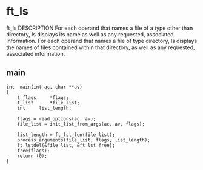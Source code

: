 # ft_ls
ft_ls
DESCRIPTION
     For each operand that names a file of a type other than directory, ls displays its name as well as any
     requested, associated information.  For each operand that names a file of type directory, ls displays
     the names of files contained within that directory, as well as any requested, associated information.


## main

```
int  main(int ac, char **av)
{
	t_flags		*flags;
	t_list		*file_list;
	int		list_length;

	flags = read_options(ac, av);
	file_list = init_list_from_args(ac, av, flags);

	list_length = ft_lst_len(file_list);
	process_arguments(file_list, flags, list_length);
	ft_lstdel(&file_list, &ft_lst_free);
	free(flags);
	return (0);
}

```

